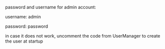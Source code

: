 password and username for admin account:

username: admin

password: password

in case it does not work, uncomment the code from UserManager to create the user at startup